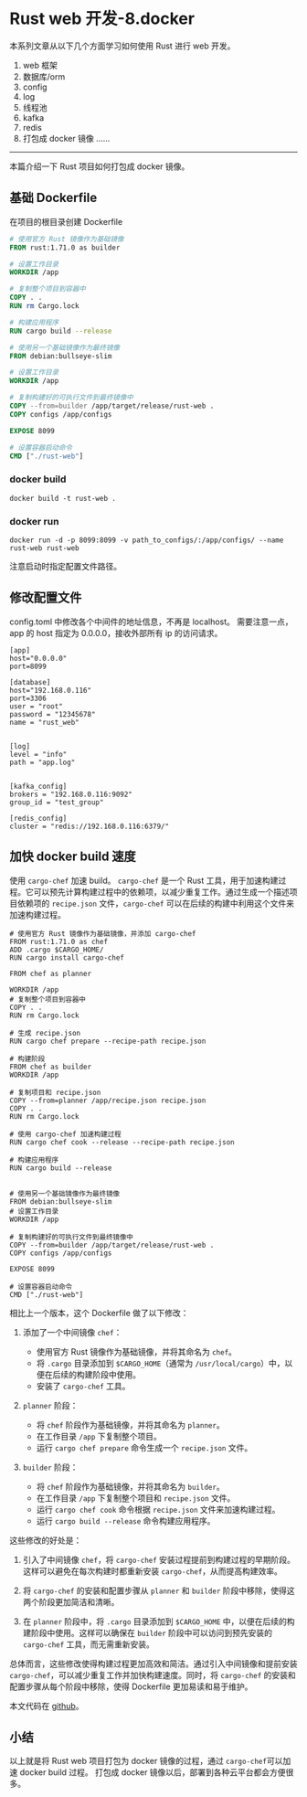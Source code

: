# Rust web 开发-8.docker

本系列文章从以下几个方面学习如何使用 Rust 进行 web 开发。

1. web 框架
2. 数据库/orm
3. config
4. log
5. 线程池
6. kafka
7. redis
8. 打包成 docker 镜像
   ……

---
本篇介绍一下 Rust 项目如何打包成 docker 镜像。

## 基础 Dockerfile

在项目的根目录创建 Dockerfile

```dockerfile
# 使用官方 Rust 镜像作为基础镜像
FROM rust:1.71.0 as builder

# 设置工作目录
WORKDIR /app

# 复制整个项目到容器中
COPY . .
RUN rm Cargo.lock

# 构建应用程序
RUN cargo build --release

# 使用另一个基础镜像作为最终镜像
FROM debian:bullseye-slim

# 设置工作目录
WORKDIR /app

# 复制构建好的可执行文件到最终镜像中
COPY --from=builder /app/target/release/rust-web .
COPY configs /app/configs

EXPOSE 8099

# 设置容器启动命令
CMD ["./rust-web"]
```
### docker build
```
docker build -t rust-web .
```

### docker run
```
docker run -d -p 8099:8099 -v path_to_configs/:/app/configs/ --name rust-web rust-web
```

注意启动时指定配置文件路径。

## 修改配置文件
config.toml 中修改各个中间件的地址信息，不再是 localhost。
需要注意一点，app 的 host 指定为 0.0.0.0，接收外部所有 ip 的访问请求。

```
[app]
host="0.0.0.0"
port=8099

[database]
host="192.168.0.116"
port=3306
user = "root"
password = "12345678"
name = "rust_web"


[log]
level = "info"
path = "app.log"


[kafka_config]
brokers = "192.168.0.116:9092"
group_id = "test_group"

[redis_config]
cluster = "redis://192.168.0.116:6379/"
```

## 加快 docker build 速度

使用 `cargo-chef` 加速 build。
`cargo-chef` 是一个 Rust 工具，用于加速构建过程。它可以预先计算构建过程中的依赖项，以减少重复工作。通过生成一个描述项目依赖项的 `recipe.json` 文件，`cargo-chef` 可以在后续的构建中利用这个文件来加速构建过程。


```
# 使用官方 Rust 镜像作为基础镜像，并添加 cargo-chef
FROM rust:1.71.0 as chef
ADD .cargo $CARGO_HOME/
RUN cargo install cargo-chef

FROM chef as planner

WORKDIR /app
# 复制整个项目到容器中
COPY . .
RUN rm Cargo.lock

# 生成 recipe.json
RUN cargo chef prepare --recipe-path recipe.json

# 构建阶段
FROM chef as builder
WORKDIR /app

# 复制项目和 recipe.json
COPY --from=planner /app/recipe.json recipe.json
COPY . .
RUN rm Cargo.lock

# 使用 cargo-chef 加速构建过程
RUN cargo chef cook --release --recipe-path recipe.json

# 构建应用程序
RUN cargo build --release


# 使用另一个基础镜像作为最终镜像
FROM debian:bullseye-slim
# 设置工作目录
WORKDIR /app

# 复制构建好的可执行文件到最终镜像中
COPY --from=builder /app/target/release/rust-web .
COPY configs /app/configs

EXPOSE 8099

# 设置容器启动命令
CMD ["./rust-web"]
```
相比上一个版本，这个 Dockerfile 做了以下修改：

1. 添加了一个中间镜像 `chef`：
    - 使用官方 Rust 镜像作为基础镜像，并将其命名为 `chef`。
    - 将 `.cargo` 目录添加到 `$CARGO_HOME`（通常为 `/usr/local/cargo`）中，以便在后续的构建阶段中使用。
    - 安装了 `cargo-chef` 工具。

2. `planner` 阶段：
    - 将 `chef` 阶段作为基础镜像，并将其命名为 `planner`。
    - 在工作目录 `/app` 下复制整个项目。
    - 运行 `cargo chef prepare` 命令生成一个 `recipe.json` 文件。

3. `builder` 阶段：
    - 将 `chef` 阶段作为基础镜像，并将其命名为 `builder`。
    - 在工作目录 `/app` 下复制整个项目和 `recipe.json` 文件。
    - 运行 `cargo chef cook` 命令根据 `recipe.json` 文件来加速构建过程。
    - 运行 `cargo build --release` 命令构建应用程序。

这些修改的好处是：

1. 引入了中间镜像 `chef`，将 `cargo-chef` 安装过程提前到构建过程的早期阶段。这样可以避免在每次构建时都重新安装 `cargo-chef`，从而提高构建效率。

2. 将 `cargo-chef` 的安装和配置步骤从 `planner` 和 `builder` 阶段中移除，使得这两个阶段更加简洁和清晰。

3. 在 `planner` 阶段中，将 `.cargo` 目录添加到 `$CARGO_HOME` 中，以便在后续的构建阶段中使用。这样可以确保在 `builder` 阶段中可以访问到预先安装的 `cargo-chef` 工具，而无需重新安装。

总体而言，这些修改使得构建过程更加高效和简洁。通过引入中间镜像和提前安装 `cargo-chef`，可以减少重复工作并加快构建速度。同时，将 `cargo-chef` 的安装和配置步骤从每个阶段中移除，使得 Dockerfile 更加易读和易于维护。

本文代码在 [github](https://github.com/hitolz/rust-web/tree/docker)。


## 小结
以上就是将 Rust web 项目打包为 docker 镜像的过程，通过 `cargo-chef`可以加速 docker build 过程。
打包成 docker 镜像以后，部署到各种云平台都会方便很多。




